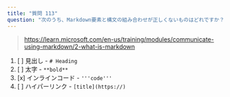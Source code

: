 ```yaml
---
title: "質問 113"
question: "次のうち、Markdown要素と構文の組み合わせが正しくないものはどれですか？"
---
```



> https://learn.microsoft.com/en-us/training/modules/communicate-using-markdown/2-what-is-markdown

1. [ ] 見出し - `# Heading`
1. [ ] 太字 - `**bold**`
1. [x] インラインコード - `'''code'''`
1. [ ] ハイパーリンク - `[title](https://)`